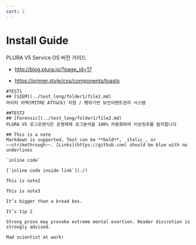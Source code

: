 ```yaml
---
sort: 2
---
```


# Install Guide

PLURA V5 Service OS 버전 가이드

- http://blog.plura.io/?page_id=17

- https://primer.style/css/components/toasts


```note
#TEST1
## [SIEM](../test_long/folder1/file1.md)
마이터 어택(MITRE ATT&CK) 지원 / 행위기반 보안이벤트관리 시스템
```

```note
##TEST2
## [Forensic](../test_long/folder1/file2.md)
PLURA V5 로그포렌식은 운영체제 로그분석을 100% 자동화하여 이상징후를 탐지합니다
```

```note
## This is a note
Markdown is supported, Text can be **bold**, _italic_, or ~~strikethrough~~. [Links](https://github.com) should be blue with no underlines

`inline code`

[`inline code inside link`](./)
```

```note
This is note2
```

```note
This is note3
```

```tip
It’s bigger than a bread box.
```

```tip
It’s tip 2
```

```warning
Strong prose may provoke extreme mental exertion. Reader discretion is strongly advised.
```

```danger
Mad scientist at work!
```
